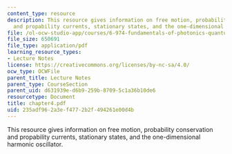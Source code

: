 ```yaml
---
content_type: resource
description: This resource gives information on free motion, probability conservation
  and propability currents, stationary states, and the one-dimensional harmonic oscillator.
file: /ol-ocw-studio-app/courses/6-974-fundamentals-of-photonics-quantum-electronics-spring-2006/235adf962a3ef4772b2f494261e00d4b_chapter4.pdf
file_size: 650691
file_type: application/pdf
learning_resource_types:
- Lecture Notes
license: https://creativecommons.org/licenses/by-nc-sa/4.0/
ocw_type: OCWFile
parent_title: Lecture Notes
parent_type: CourseSection
parent_uid: d631939e-d6b9-259b-8709-5c1a36b10de6
resourcetype: Document
title: chapter4.pdf
uid: 235adf96-2a3e-f477-2b2f-494261e00d4b
---
```

This resource gives information on free motion, probability conservation and propability currents, stationary states, and the one-dimensional harmonic oscillator.